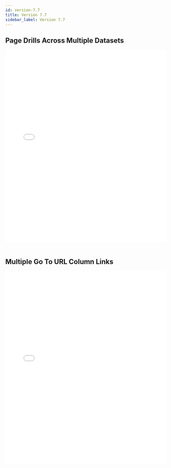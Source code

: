 ```yaml
---
id: version-7.7
title: Version 7.7
sidebar_label: Version 7.7
---
```



## Page Drills Across Multiple Datasets 

<iframe src="//fast.wistia.net/embed/iframe/4uy3zdq23s?videoFoam=true"
allowtransparency="true" frameBorder="0" scrolling="no" className="wistia_embed"
name="wistia_embed" allowFullScreen  width="100%" height="600"></iframe>
<script src="//fast.wistia.net/assets/external/iframe-api-v1.js"></script>

<br />
<br />

## Multiple Go To URL Column Links 

<iframe src="//fast.wistia.net/embed/iframe/fcvwzoktpv?videoFoam=true"
allowtransparency="true" frameBorder="0" scrolling="no" className="wistia_embed"
name="wistia_embed" allowFullScreen  width="100%" height="600"></iframe>
<script src="//fast.wistia.net/assets/external/iframe-api-v1.js"></script>

<br />
<br />
